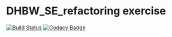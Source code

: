 # DHBW_SE_refactoring exercise
[![Build Status](https://travis-ci.com/nilskre/DHBW_SE_Refactoring.svg?branch=master)](https://travis-ci.com/nilskre/DHBW_SE_Refactoring) [![Codacy Badge](https://api.codacy.com/project/badge/Grade/902c3c8c6f2247afbba6bda11fae9f15)](https://www.codacy.com/app/nilskre/DHBW_SE_Refactoring?utm_source=github.com&amp;utm_medium=referral&amp;utm_content=nilskre/DHBW_SE_Refactoring&amp;utm_campaign=Badge_Grade)